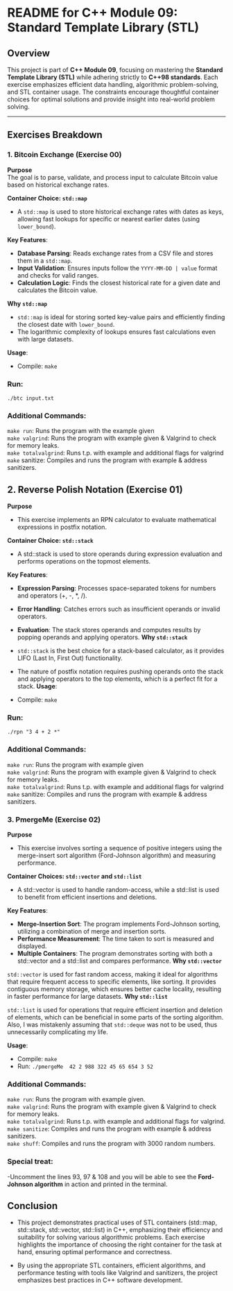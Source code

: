 # README for C++ Module 09: Standard Template Library (STL)

## Overview

This project is part of **C++ Module 09**, focusing on mastering the **Standard Template Library (STL)** while adhering strictly to **C++98 standards**. Each exercise emphasizes efficient data handling, algorithmic problem-solving, and STL container usage. The constraints encourage thoughtful container choices for optimal solutions and provide insight into real-world problem solving.

---

## Exercises Breakdown

### 1. **Bitcoin Exchange (Exercise 00)**

**Purpose**  
The goal is to parse, validate, and process input to calculate Bitcoin value based on historical exchange rates.

**Container Choice: `std::map`**  
- A `std::map` is used to store historical exchange rates with dates as keys, allowing fast lookups for specific or nearest earlier dates (using `lower_bound`).

**Key Features**:
- **Database Parsing**: Reads exchange rates from a CSV file and stores them in a `std::map`.
- **Input Validation**: Ensures inputs follow the `YYYY-MM-DD | value` format and checks for valid ranges.
- **Calculation Logic**: Finds the closest historical rate for a given date and calculates the Bitcoin value.

**Why `std::map`**  
- `std::map` is ideal for storing sorted key-value pairs and efficiently finding the closest date with `lower_bound`.  
- The logarithmic complexity of lookups ensures fast calculations even with large datasets.

**Usage**:
- Compile:
  ```make```


### Run:

```./btc input.txt```
### Additional Commands:     
```make run```: Runs the program with the example given    
```make valgrind```: Runs the program with example given & Valgrind to check for memory leaks.       
```make totalvalgrind```: Runs t.p. with example and additional flags for valgrind   
```make``` sanitize: Compiles and runs the program with example & address sanitizers.   

## 2. **Reverse Polish Notation (Exercise 01)**      
**Purpose**
- This exercise implements an RPN calculator to evaluate mathematical expressions in postfix notation.

**Container Choice: `std::stack`**  
- A std::stack is used to store operands during expression evaluation and performs operations on the topmost elements.    

      
**Key Features**:
- **Expression Parsing**: Processes space-separated tokens for numbers and operators (+, -, *, /).
- **Error Handling**: Catches errors such as insufficient operands or invalid operators.
- **Evaluation**: The stack stores operands and computes results by popping operands and applying operators.
**Why `std::stack`**

- `std::stack` is the best choice for a stack-based calculator, as it provides LIFO (Last In, First Out) functionality.
- The nature of postfix notation requires pushing operands onto the stack and applying operators to the top elements, which is a perfect fit for a stack.
**Usage**:

- Compile:
```make```
### Run:

```./rpn "3 4 + 2 *"```

### Additional Commands:
```make run```: Runs the program with example given    
```make valgrind```: Runs the program with example given & Valgrind to check for memory leaks.       
```make totalvalgrind```: Runs t.p. with example and additional flags for valgrind   
```make``` sanitize: Compiles and runs the program with example & address sanitizers.   


### 3. **PmergeMe (Exercise 02)**
**Purpose**
- This exercise involves sorting a sequence of positive integers using the merge-insert sort algorithm (Ford-Johnson algorithm) and measuring performance.

**Container Choices: `std::vector` and `std::list`**

- A std::vector is used to handle random-access, while a std::list is used to benefit from efficient insertions and deletions.
 
**Key Features**:

- **Merge-Insertion Sort**: The program implements Ford-Johnson sorting, utilizing a combination of merge and insertion sorts.
- **Performance Measurement**: The time taken to sort is measured and displayed.
- **Multiple Containers**: The program demonstrates sorting with both a std::vector and a std::list and compares performance.
**Why `std::vector`**

`std::vector` is used for fast random access, making it ideal for algorithms that require frequent access to specific elements, like sorting.
It provides contiguous memory storage, which ensures better cache locality, resulting in faster performance for large datasets.
**Why `std::list`**

`std::list` is used for operations that require efficient insertion and deletion of elements, which can be beneficial in some parts of the sorting algorithm.   
Also, I was mistakenly assuming that `std::deque` was not to be used, thus unnecessarily complicating my life.

**Usage**:

- Compile:
```make```
- Run:
```./pmergeMe  42 2 988 322 45 65 654 3 52```
### Additional Commands:
```make run```: Runs the program with example given.   
```make valgrind```: Runs the program with example given & Valgrind to check for memory leaks.       
```make totalvalgrind```: Runs t.p. with example and additional flags for valgrind.    
```make sanitize```: Compiles and runs the program with example & address sanitizers.    
```make shuff```: Compiles and runs the program with 3000 random numbers.    
### Special treat:
-Uncomment the lines 93, 97 & 108 and you will be able to see the **Ford-Johnson algorithm** in action and printed in the terminal.
## Conclusion
- This project demonstrates practical uses of STL containers (std::map, std::stack, std::vector, std::list) in C++, emphasizing their efficiency and suitability for solving various algorithmic problems. Each exercise highlights the importance of choosing the right container for the task at hand, ensuring optimal performance and correctness.

- By using the appropriate STL containers, efficient algorithms, and performance testing with tools like Valgrind and sanitizers, the project emphasizes best practices in C++ software development.
